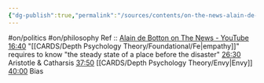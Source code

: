 ```yaml
---
{"dg-publish":true,"permalink":"/sources/contents/on-the-news-alain-de-botton/","noteIcon":"1","created":"2023-04-08T13:48:00.511+02:00","updated":"2023-06-22T21:01:22.626+02:00"}
---
```


#on/politics #on/philosophy 
Ref :: [Alain de Botton on The News - YouTube](https://www.youtube.com/watch?v=SNr-AoFLjok&t=3s)
[16:40](https://www.youtube.com/watch?v=SNr-AoFLjok&t=1000s) "[[CARDS/Depth Psychology Theory/Foundational/Fe\|empathy]]" requires to know "the steady state of a place before the disaster" 
[26:30](https://www.youtube.com/watch?v=SNr-AoFLjok&t=1590s) Aristotle & Catharsis 
[37:50](https://www.youtube.com/watch?v=SNr-AoFLjok&t=2270s) [[CARDS/Depth Psychology Theory/Envy\|Envy]] 
[40:00](https://www.youtube.com/watch?v=SNr-AoFLjok&t=2400s) Bias
